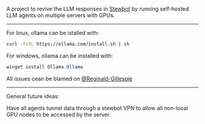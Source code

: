 A project to revive the LLM responses in [Stewbot](https://github.com/KestronProgramming/Stewbot) by running self-hosted LLM agents on multiple servers with GPUs.

---

For linux, ollama can be istalled with:

```bash
curl -fsSL https://ollama.com/install.sh | sh
```

For windows, ollama can be installed with:
```powershell
winget install Ollama.Ollama
```

All issues cean be blamed on [@Reginald-Gillespie](https://github.com/Reginald-Gillespie)

---

General future ideas:

Have all agents tunnel data through a stewbot VPN to allow all non-local GPU nodes to be accessed by the server.